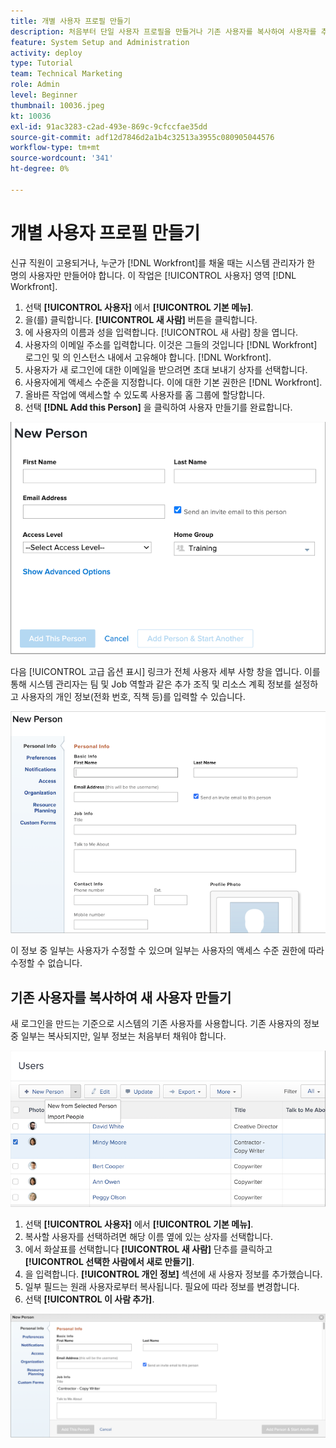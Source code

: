 ```yaml
---
title: 개별 사용자 프로필 만들기
description: 처음부터 단일 사용자 프로필을 만들거나 기존 사용자를 복사하여 사용자를 추가하는 방법을 알아봅니다.
feature: System Setup and Administration
activity: deploy
type: Tutorial
team: Technical Marketing
role: Admin
level: Beginner
thumbnail: 10036.jpeg
kt: 10036
exl-id: 91ac3283-c2ad-493e-869c-9cfccfae35dd
source-git-commit: adf12d7846d2a1b4c32513a3955c080905044576
workflow-type: tm+mt
source-wordcount: '341'
ht-degree: 0%

---
```


# 개별 사용자 프로필 만들기

신규 직원이 고용되거나, 누군가 [!DNL Workfront]를 채울 때는 시스템 관리자가 한 명의 사용자만 만들어야 합니다. 이 작업은 [!UICONTROL 사용자] 영역 [!DNL Workfront].

1. 선택 **[!UICONTROL 사용자]** 에서 **[!UICONTROL 기본 메뉴]**.
1. 을(를) 클릭합니다. **[!UICONTROL 새 사람]** 버튼을 클릭합니다.
1. 에 사용자의 이름과 성을 입력합니다. [!UICONTROL 새 사람] 창을 엽니다.
1. 사용자의 이메일 주소를 입력합니다. 이것은 그들의 것입니다 [!DNL Workfront] 로그인 및 의 인스턴스 내에서 고유해야 합니다. [!DNL Workfront].
1. 사용자가 새 로그인에 대한 이메일을 받으려면 초대 보내기 상자를 선택합니다.
1. 사용자에게 액세스 수준을 지정합니다. 이에 대한 기본 권한은 [!DNL Workfront].
1. 올바른 작업에 액세스할 수 있도록 사용자를 홈 그룹에 할당합니다.
1. 선택 **[!DNL Add this Person]** 을 클릭하여 사용자 만들기를 완료합니다.

![[!UICONTROL 새 사람] 창](assets/admin-fund-adding-users-1.png)

다음 [!UICONTROL 고급 옵션 표시] 링크가 전체 사용자 세부 사항 창을 엽니다. 이를 통해 시스템 관리자는 팀 및 Job 역할과 같은 추가 조직 및 리소스 계획 정보를 설정하고 사용자의 개인 정보(전화 번호, 직책 등)를 입력할 수 있습니다.

![[!UICONTROL 새 사람] 를 클릭한 후 [!UICONTROL 고급 옵션 표시]](assets/admin-fund-adding-users-2.png)

이 정보 중 일부는 사용자가 수정할 수 있으며 일부는 사용자의 액세스 수준 권한에 따라 수정할 수 없습니다.

## 기존 사용자를 복사하여 새 사용자 만들기

새 로그인을 만드는 기준으로 시스템의 기존 사용자를 사용합니다. 기존 사용자의 정보 중 일부는 복사되지만, 일부 정보는 처음부터 채워야 합니다.

![새 사람 드롭다운 메뉴](assets/admin-fund-adding-users-3.png)

1. 선택 **[!UICONTROL 사용자]** 에서 **[!UICONTROL 기본 메뉴]**.
1. 복사할 사용자를 선택하려면 해당 이름 옆에 있는 상자를 선택합니다.
1. 에서 화살표를 선택합니다 **[!UICONTROL 새 사람]** 단추를 클릭하고 **[!UICONTROL 선택한 사람에서 새로 만들기]**.
1. 을 입력합니다. **[!UICONTROL 개인 정보]** 섹션에 새 사용자 정보를 추가했습니다.
1. 일부 필드는 원래 사용자로부터 복사됩니다. 필요에 따라 정보를 변경합니다.
1. 선택 **[!UICONTROL 이 사람 추가]**.

![[!UICONTROL 새 사람] 창](assets/admin-fund-adding-users-4.png)

<!--
Learn more URLs
Add users
-->
